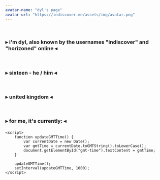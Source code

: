 ```yaml
---
avatar-name: "dyl's page"
avatar-url: "https://indiscover.me/assets/img/avatar.png"
---
```

<p>⠀</p>

<h3>▸ i'm dyl, also known by the usernames "indiscover" and "horizoned" online ◂</h3>

<p>⠀</p>

<h3>▸ sixteen - he / him ◂</h3>

<p>⠀</p>

<h3>▸ united kingdom ◂</h3>

<p>⠀</p>

<html lang="en">
<head>
    <meta charset="UTF-8">
    <meta name="viewport" content="width=device-width, initial-scale=1.0">
</head>
<body>
    <h3>▸ for me, it's currently: ◂</h3>
    <h4 id="gmt-time"></h4>

    <script>
        function updateGMTTime() {
            var currentDate = new Date();
            var gmtTime = currentDate.toGMTString().toLowerCase();
            document.getElementById("gmt-time").textContent = gmtTime;
        }

        updateGMTTime();
        setInterval(updateGMTTime, 1000);
    </script>
</body>
</html>





